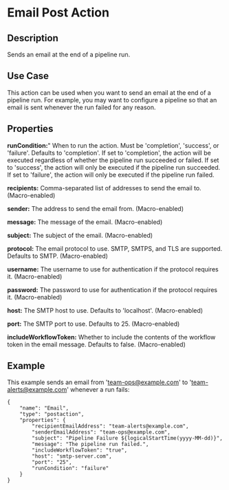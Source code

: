 # Email Post Action


Description
-----------
Sends an email at the end of a pipeline run.


Use Case
--------
This action can be used when you want to send an email at the end of a pipeline run.
For example, you may want to configure a pipeline so that an email is sent whenever
the run failed for any reason.


Properties
----------
**runCondition:**" When to run the action. Must be 'completion', 'success', or 'failure'. Defaults to 'completion'.
If set to 'completion', the action will be executed regardless of whether the pipeline run succeeded or failed.
If set to 'success', the action will only be executed if the pipeline run succeeded.
If set to 'failure', the action will only be executed if the pipeline run failed.

**recipients:** Comma-separated list of addresses to send the email to. (Macro-enabled)

**sender:** The address to send the email from. (Macro-enabled)

**message:** The message of the email. (Macro-enabled)

**subject:** The subject of the email. (Macro-enabled)

**protocol:** The email protocol to use. SMTP, SMTPS, and TLS are supported. Defaults to SMTP. (Macro-enabled)

**username:** The username to use for authentication if the protocol requires it. (Macro-enabled)

**password:** The password to use for authentication if the protocol requires it. (Macro-enabled)

**host:** The SMTP host to use. Defaults to 'localhost'. (Macro-enabled)

**port:** The SMTP port to use. Defaults to 25. (Macro-enabled)

**includeWorkflowToken:** Whether to include the contents of the workflow token in the email message. Defaults to false.
(Macro-enabled)

Example
-------
This example sends an email from 'team-ops@example.com' to 'team-alerts@example.com' whenever a run fails:

    {
        "name": "Email",
        "type": "postaction",
        "properties": {
            "recipientEmailAddress": "team-alerts@example.com",
            "senderEmailAddress": "team-ops@example.com",
            "subject": "Pipeline Failure ${logicalStartTime(yyyy-MM-dd)}",
            "message": "The pipeline run failed.",
            "includeWorkflowToken": "true",
            "host": "smtp-server.com",
            "port": "25",
            "runCondition": "failure"
        }
    }
